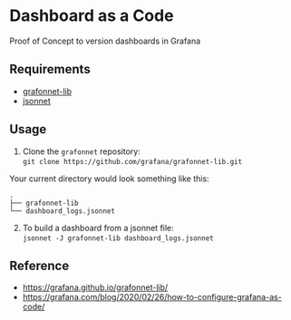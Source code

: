 # Dashboard as a Code
Proof of Concept to version dashboards in Grafana


## Requirements
* [grafonnet-lib](https://github.com/grafana/grafonnet-lib)
* [jsonnet](https://github.com/google/jsonnet)

## Usage
1. Clone the `grafonnet` repository:   
`git clone https://github.com/grafana/grafonnet-lib.git`

Your current directory would look something like this:
```
.
├── grafonnet-lib
└── dashboard_logs.jsonnet
```

2. To build a dashboard from a jsonnet file:   
`jsonnet -J grafonnet-lib dashboard_logs.jsonnet`


## Reference
* https://grafana.github.io/grafonnet-lib/
* https://grafana.com/blog/2020/02/26/how-to-configure-grafana-as-code/
